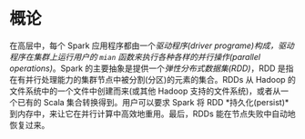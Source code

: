 # 概论

在高层中，每个 Spark 应用程序都由一个*驱动程序(driver programe)*构成，驱动程序在集群上运行用户的 `mian` 函数来执行各种各样的*并行操作(parallel operations)*。Spark 的主要抽象是提供一个*弹性分布式数据集(RDD)*，RDD 是指在有并行处理能力的集群节点中被分割(分区)的元素的集合。RDDs 从 Hadoop 的文件系统中的一个文件中创建而来(或其他 Hadoop 支持的文件系统)，或者从一个已有的 Scala 集合转换得到。用户可以要求 Spark 将 RDD *持久化(persist)*到内存中，来让它在并行计算中高效地重用。最后，RDDs 能在节点失败中自动地恢复过来。

